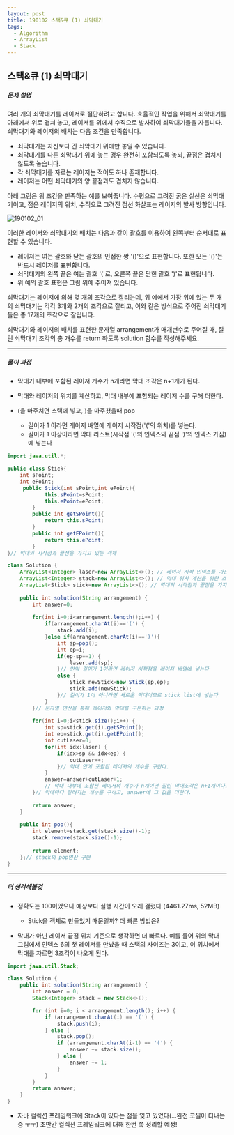 ```yaml
---
layout: post
title: 190102 스택&큐 (1) 쇠막대기
tags:
  - Algorithm
  - ArrayList	
  - Stack
---
```

## 스택&큐 (1)  쇠막대기
##### 문제 설명

여러 개의 쇠막대기를 레이저로 절단하려고 합니다. 효율적인 작업을 위해서 쇠막대기를 아래에서 위로 겹쳐 놓고, 레이저를 위에서 수직으로 발사하여 쇠막대기들을 자릅니다. 쇠막대기와 레이저의 배치는 다음 조건을 만족합니다.

- 쇠막대기는 자신보다 긴 쇠막대기 위에만 놓일 수 있습니다.
- 쇠막대기를 다른 쇠막대기 위에 놓는 경우 완전히 포함되도록 놓되, 끝점은 겹치지 않도록 놓습니다.
- 각 쇠막대기를 자르는 레이저는 적어도 하나 존재합니다.
- 레이저는 어떤 쇠막대기의 양 끝점과도 겹치지 않습니다.

아래 그림은 위 조건을 만족하는 예를 보여줍니다. 수평으로 그려진 굵은 실선은 쇠막대기이고, 점은 레이저의 위치, 수직으로 그려진 점선 화살표는 레이저의 발사 방향입니다.

![190102_01](C:\blogspace\heunlog\heunnnn.github.io\images\post_img\190102_01.png)

이러한 레이저와 쇠막대기의 배치는 다음과 같이 괄호를 이용하여 왼쪽부터 순서대로 표현할 수 있습니다.

* 레이저는 여는 괄호와 닫는 괄호의 인접한 쌍 '()'으로 표현합니다. 또한 모든 '()'는 반드시 레이저를 표현합니다.
* 쇠막대기의 왼쪽 끝은 여는 괄호 '('로, 오른쪽 끝은 닫힌 괄호 ')'로 표현됩니다.
* 위 예의 괄호 표현은 그림 위에 주어져 있습니다.

쇠막대기는 레이저에 의해 몇 개의 조각으로 잘리는데, 위 예에서 가장 위에 있는 두 개의 쇠막대기는 각각 3개와 2개의 조각으로 잘리고, 이와 같은 방식으로 주어진 쇠막대기들은 총 17개의 조각으로 잘립니다.

쇠막대기와 레이저의 배치를 표현한 문자열 arrangement가 매개변수로 주어질 때, 잘린 쇠막대기 조각의 총 개수를 return 하도록 solution 함수를 작성해주세요.

------

##### 풀이 과정

- 막대기 내부에 포함된 레이저 개수가 n개라면 막대 조각은 n+1개가 된다.
- 막대와 레이저의 위치를 계산하고, 막대 내부에 포함되는 레이저 수를 구해 더한다.

- (을 마주치면 스택에 넣고,  )을 마주쳤을때 pop
  - 길이가 1 이라면 레이저 배열에 레이저 시작점('('의 위치)를 넣는다.
  - 길이가 1 이상이라면 막대 리스트(시작점 '('의 인덱스와 끝점 ')'의 인덱스 가짐)에 넣는다

```java
import java.util.*;

public class Stick{
	int sPoint;
	int ePoint;
	 public Stick(int sPoint,int ePoint){
	        this.sPoint=sPoint;
	        this.ePoint=ePoint;
	    }
	    public int getSPoint(){
	        return this.sPoint;
	    }
	    public int getEPoint(){
	        return this.ePoint;
	    }
}// 막대의 시작점과 끝점을 가지고 있는 객체

class Solution {
	ArrayList<Integer> laser=new ArrayList<>(); // 레이저 시작 인덱스를 가진 배열
	ArrayList<Integer> stack=new ArrayList<>(); // 막대 위치 계산을 위한 스택
	ArrayList<Stick> stick=new ArrayList<>(); // 막대의 시작점과 끝점을 가지는 객체의 리스트
	
	public int solution(String arrangement) {
		int answer=0;
		
		for(int i=0;i<arrangement.length();i++) {
			if(arrangement.charAt(i)=='(') {
				stack.add(i);
			}else if(arrangement.charAt(i)==')'){
				int sp=pop();
				int ep=i;
				if(ep-sp==1) {
					laser.add(sp);
				}// 만약 길이가 1이라면 레이저 시작점을 레이저 배열에 넣는다
				else {
					Stick newStick=new Stick(sp,ep);
					stick.add(newStick);
				}// 길이가 1이 아니라면 새로운 막대이므로 stick list에 넣는다
			}
		}// 문자열 연산을 통해 레이저와 막대를 구분하는 과정
		
		for(int i=0;i<stick.size();i++) {
			int sp=stick.get(i).getSPoint();
			int ep=stick.get(i).getEPoint();
			int cutLaser=0;
			for(int idx:laser) {
				if(idx>sp && idx<ep) {
					cutLaser++;
				}// 막대 안에 포함된 레이저의 개수를 구한다.
			}
			answer=answer+cutLaser+1; 
            // 막대 내부에 포함된 레이저의 개수가 n개이면 잘린 막대조각은 n+1개이다.
		}// 막대마다 잘려지는 개수를 구하고, answer에 그 값을 더한다.  
        
		return answer;
	}
	
	public int pop(){
		int element=stack.get(stack.size()-1);
		stack.remove(stack.size()-1);
		
		return element;
	};// stack의 pop연산 구현
}
```



------



##### 더 생각해볼것

- 정확도는 100이었으나 예상보다 실행 시간이 오래 걸렸다 (4461.27ms, 52MB)

  - Stick을 객체로 만들었기 때문일까? 더 빠른 방법은?

- 막대가 아닌 레이저 끝점 위치 기준으로 생각하면 더 빠르다. 예를 들어 위의 막대 그림에서 인덱스 6의 첫 레이저를 만났을 때 스택의 사이즈는 3이고, 이 위치에서 막대를 자르면 3조각이 나오게 된다. 

```java
import java.util.Stack;

class Solution {
    public int solution(String arrangement) {
        int answer = 0;
        Stack<Integer> stack = new Stack<>();

        for (int i=0; i < arrangement.length(); i++) {
            if (arrangement.charAt(i) == '(') {
                stack.push(i);
            } else {
                stack.pop();
                if (arrangement.charAt(i-1) == '(') {
                    answer += stack.size();
                } else {
                    answer += 1;
                }
            }
        }
        return answer;
    }
}  
```

- 자바 컬렉션 프레임워크에 Stack이 있다는 점을 잊고 있었다(...완전 코찔이 티내는중 ㅜㅜ) 조만간 컬렉션 프레임워크에 대해 한번 쭉 정리할 예정!